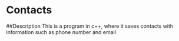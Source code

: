 # Contacts

##Description
This is a program in c++, where it saves contacts with information such as phone number and email
